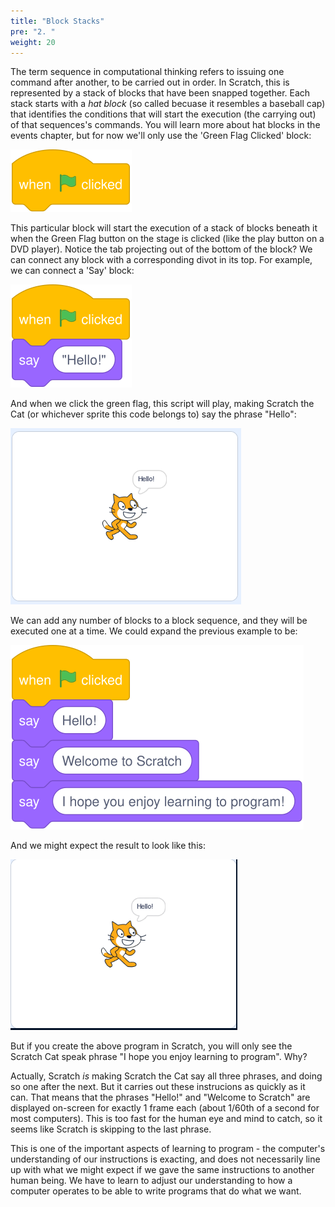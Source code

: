 ```yaml
---
title: "Block Stacks"
pre: "2. "
weight: 20
---
```


The term sequence in computational thinking refers to issuing one command after another, to be carried out in order.  In Scratch, this is represented by a stack of blocks that have been snapped together. Each stack starts with a _hat block_ (so called becuase it resembles a baseball cap) that identifies the conditions that will start the execution (the carrying out) of that sequences's commands. You will learn more about hat blocks in the events chapter, but for now we'll only use the 'Green Flag Clicked' block:

![Green Flag Clicked](/images/green-flag-clicked.svg)

This particular block will start the execution of a stack of blocks beneath it when the Green Flag button on the stage is clicked (like the play button on a DVD player). Notice the tab projecting out of the bottom of the block? We can connect any block with a corresponding divot in its top. For example, we can connect a 'Say' block: 

![Say Block Example](/images/say-block-example.svg)

And when we click the green flag, this script will play, making Scratch the Cat (or whichever sprite this code belongs to) say the phrase "Hello":

![Say Hello Example](/images/say-hello-example.png)

We can add any number of blocks to a block sequence, and they will be executed one at a time.  We could expand the previous example to be:

![Longer block sequence example](/images/longer-block-sequence-example.svg)

And we might expect the result to look like this:

![Longer block sequence expected result](/images/sequence-example-animation.gif)

But if you create the above program in Scratch, you will only see the Scratch Cat speak phrase "I hope you enjoy learning to program".  Why?

Actually, Scratch _is_ making Scratch the Cat say all three phrases, and doing so one after the next. But it carries out these instrucions as quickly as it can. That means that the phrases "Hello!" and "Welcome to Scratch" are displayed on-screen for exactly 1 frame each (about 1/60th of a second for most computers). This is too fast for the human eye and mind to catch, so it seems like Scratch is skipping to the last phrase.

This is one of the important aspects of learning to program - the computer's understanding of our instructions is exacting, and does not necessarily line up with what we might expect if we gave the same instructions to another human being. We have to learn to adjust our understanding to how a computer operates to be able to write programs that do what we want. 
